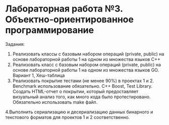 # Лабораторная работа №3. Объектно-ориентированное программирование

Задания: 
   1. Реализовать классы с базовым набором операций (private, public) на
   основе лабораторной работы 1 на одном из множества языков C++
   2. Реализовать класс с базовым набором операций (private, public) на
   основе лабораторной работы 1 на одном из множества языков GO. Вариант 1, Хеш-таблица
   3. Реализовать покрытие тестами (не менее 90%) в проектах 1 и 2. Benchmark
   использование обязательно. C++ Boost, Test Library. Создать HTML-отчет о
   покрытии, который предоставляет визуальный анализ того, как
   много кода было протестировано. Обязательно использовать make файл.
   
   4.Выполнить сериализацию и десериализацию данных бинарного и текстового
   форматов для проектов 1 и 2 соответственно.
